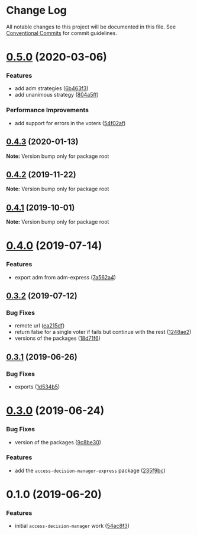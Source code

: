 # Change Log

All notable changes to this project will be documented in this file.
See [Conventional Commits](https://conventionalcommits.org) for commit guidelines.

# [0.5.0](https://github.com/wizeline/access-decision-manager/compare/v0.4.3...v0.5.0) (2020-03-06)


### Features

* add adm strategies ([6b463f3](https://github.com/wizeline/access-decision-manager/commit/6b463f3))
* add unanimous strategy ([804a5ff](https://github.com/wizeline/access-decision-manager/commit/804a5ff))


### Performance Improvements

* add support for errors in the voters ([54f02af](https://github.com/wizeline/access-decision-manager/commit/54f02af))





## [0.4.3](https://github.com/wizeline/access-decision-manager/compare/v0.4.2...v0.4.3) (2020-01-13)

**Note:** Version bump only for package root





## [0.4.2](https://github.com/wizeline/access-decision-manager/compare/v0.4.1...v0.4.2) (2019-11-22)

**Note:** Version bump only for package root





## [0.4.1](https://github.com/wizeline/access-decision-manager/compare/v0.4.0...v0.4.1) (2019-10-01)

**Note:** Version bump only for package root





# [0.4.0](https://github.com/wizeline/access-decision-manager/compare/v0.3.2...v0.4.0) (2019-07-14)


### Features

* export adm from adm-express ([7a562a4](https://github.com/wizeline/access-decision-manager/commit/7a562a4))





## [0.3.2](https://github.com/wizeline/access-decision-manager/compare/v0.3.1...v0.3.2) (2019-07-12)


### Bug Fixes

* remote url ([ea215df](https://github.com/wizeline/access-decision-manager/commit/ea215df))
* return false for a single voter if fails but continue with the rest ([1248ae2](https://github.com/wizeline/access-decision-manager/commit/1248ae2))
* versions of the packages ([18d71f6](https://github.com/wizeline/access-decision-manager/commit/18d71f6))





## [0.3.1](https://github.com/wizeline/access-decision-manager/compare/v0.3.0...v0.3.1) (2019-06-26)


### Bug Fixes

* exports ([1d534b5](https://github.com/wizeline/access-decision-manager/commit/1d534b5))





# [0.3.0](https://github.com/wizeline/access-decision-manager/compare/v0.1.0...v0.3.0) (2019-06-24)


### Bug Fixes

* version of the packages ([9c8be30](https://github.com/wizeline/access-decision-manager/commit/9c8be30))


### Features

* add the `access-decision-manager-express` package ([235f9bc](https://github.com/wizeline/access-decision-manager/commit/235f9bc))





# 0.1.0 (2019-06-20)


### Features

* initial `access-decision-manager` work ([54ac8f3](https://github.com/wizeline/access-decision-manager/commit/54ac8f3))
